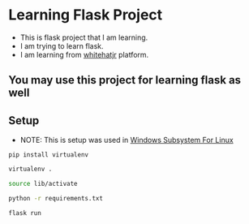 # Learning Flask Project
- This is flask project that I am learning.
- I am trying to learn flask.
- I am learning from [whitehatjr](https://code.whitehatjr.com/) platform.

<h2>You may use this project for learning flask as well</h2>

## Setup
- NOTE: This is setup was used in [Windows Subsystem For Linux](https://learn.microsoft.com/en-us/windows/wsl/about)

```
pip install virtualenv
```

```sh
virtualenv .
```

```sh
source lib/activate
```

```sh
python -r requirements.txt
```

```sh
flask run
```